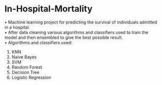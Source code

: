 # In-Hospital-Mortality
• Machine learning project for predicting the survival of individuals admitted in a hospital. <br>
• After data cleaning various algorithms and classifiers used to train the model and then ensembled to give the best possible result.<br>
• Algorithms and classifiers used:<br>
  1. KNN<br>
  2. Naive Bayes <br>
  3. SVM<br>
  4. Random Forest<br>
  5. Decision Tree<br>
  6. Logistic Regression<br>
